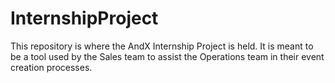# InternshipProject
This repository is where the AndX Internship Project is held. It is meant to be a tool used by the Sales team to assist the Operations team in their event creation processes.
